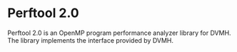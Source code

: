 # Perftool 2.0 #

Perftool 2.0 is an OpenMP program performance analyzer library for DVMH. The library implements the interface provided by DVMH.
